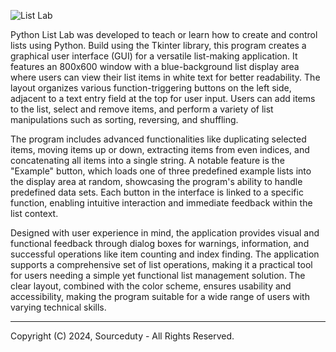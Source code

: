 ![List Lab](https://github.com/sourceduty/Python_List_Lab/assets/123030236/87157020-dded-4cf9-ba84-c4431f4dfd17)

Python List Lab was developed to teach or learn how to create and control lists using Python. Build using the Tkinter library, this program creates a graphical user interface (GUI) for a versatile list-making application. It features an 800x600 window with a blue-background list display area where users can view their list items in white text for better readability. The layout organizes various function-triggering buttons on the left side, adjacent to a text entry field at the top for user input. Users can add items to the list, select and remove items, and perform a variety of list manipulations such as sorting, reversing, and shuffling.

The program includes advanced functionalities like duplicating selected items, moving items up or down, extracting items from even indices, and concatenating all items into a single string. A notable feature is the "Example" button, which loads one of three predefined example lists into the display area at random, showcasing the program's ability to handle predefined data sets. Each button in the interface is linked to a specific function, enabling intuitive interaction and immediate feedback within the list context.

Designed with user experience in mind, the application provides visual and functional feedback through dialog boxes for warnings, information, and successful operations like item counting and index finding. The application supports a comprehensive set of list operations, making it a practical tool for users needing a simple yet functional list management solution. The clear layout, combined with the color scheme, ensures usability and accessibility, making the program suitable for a wide range of users with varying technical skills.

***

Copyright (C) 2024, Sourceduty - All Rights Reserved.

